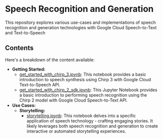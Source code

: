 # Speech Recognition and Generation

This repository explores various use-cases and implementations of speech recognition and generation technologies with Google Cloud Speech-to-Text and Text-to-Speech

## Contents

Here's a breakdown of the content available:

- **Getting Started:**
  - [get_started_with_chirp_3.ipynb](getting-started/get_started_with_chirp_3.ipynb): This notebook provides a basic introduction to speech synthesis using Chirp 3 with Google Cloud Text-to-Speech API.
  - [get_started_with_chirp_2_sdk.ipynb](getting-started/get_started_with_chirp_2_sdk.ipynb): This Jupyter Notebook provides a basic introduction to performing speech recognition using the Chirp 2 model with Google Cloud Speech-to-Text API.
- **Use Cases:**
  - **Storytelling:**
    - [storytelling.ipynb](use-cases/storytelling/storytelling.ipynb): This notebook delves into a specific application of speech technology - crafting engaging stories. It likely leverages both speech recognition and generation to create interactive or automated storytelling experiences.

